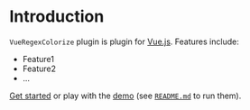 # Introduction

`VueRegexColorize` plugin is plugin for [Vue.js](http://vuejs.org).
Features include:

- Feature1
- Feature2
- ...

[Get started](./started/) or play with the [demo](https://github.com//vue-regex-colorize/tree/dev/demo) (see [`README.md`](https://github.com//vue-regex-colorize/) to run them).
